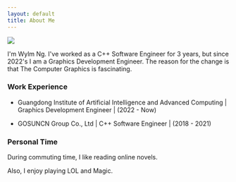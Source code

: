 ```yaml
---
layout: default
title: About Me
---
```


<img class="profile-picture" src="{{site.baseurl}}/{{site.profile-picture}}">

I'm Wylm Ng. I've worked as a C++ Software Engineer for 3 years, but since 2022's I am a Graphics Development Engineer. The reason for the change is that  The Computer Graphics is fascinating.

### Work Experience

* Guangdong Institute of Artificial Intelligence and Advanced Computing \| Graphics Development Engineer \| (2022 - Now)

* GOSUNCN Group Co., Ltd \| C++ Software Engineer \| (2018 - 2021)

### Personal Time

During commuting time, I like reading online novels.

Also, I enjoy playing LOL and Magic.










